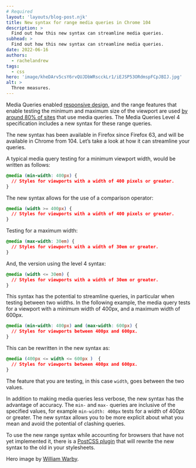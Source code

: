 ```yaml
---
# Required
layout: 'layouts/blog-post.njk'
title: New syntax for range media queries in Chrome 104
description: >
  Find out how this new syntax can streamline media queries.
subhead: >
  Find out how this new syntax can streamline media queries.
date: 2022-06-16
authors:
  - rachelandrew
tags:
  - css
hero: 'image/kheDArv5csY6rvQUJDbWRscckLr1/iEJSP53ORdmspFCpJBIJ.jpg'
alt: >
  Three measures.
---
```


Media Queries enabled [responsive design](https://web.dev/learn/design/), and the range features that enable testing the minimum and maximum size of the viewport are used [by around 80% of sites](https://almanac.httparchive.org/en/2021/css#media-features-in-use) that use media queries. The Media Queries Level 4 specification includes a new syntax for these range queries. 

The new syntax has been available in Firefox since Firefox 63, and will be available in Chrome from 104. Let’s take a look at how it can streamline your queries. 

A typical media query testing for a minimum viewport width, would be written as follows:

```css
@media (min-width: 400px) {
  // Styles for viewports with a width of 400 pixels or greater.
}
```

The new syntax allows for the use of a comparison operator:

```css
@media (width >= 400px) {
  // Styles for viewports with a width of 400 pixels or greater.
}
```

Testing for a maximum width:

```css
@media (max-width: 30em) {
  // Styles for viewports with a width of 30em or greater.
}
```

And, the version using the level 4 syntax:

```css
@media (width <= 30em) {
  // Styles for viewports with a width of 30em or greater.
}
```

This syntax has the potential to streamline queries, in particular when testing between two widths. In the following example, the media query tests for a viewport with a minimum width of 400px, and a maximum width of 600px.

```css
@media (min-width: 400px) and (max-width: 600px) {
  // Styles for viewports between 400px and 600px.
}
```

This can be rewritten in the new syntax as:

```css
@media (400px <= width <= 600px )  {
  // Styles for viewports between 400px and 600px.
}
```

The feature that you are testing, in this case `width`, goes between the two values.

In addition to making media queries less verbose, the new syntax has the advantage of accuracy. The `min-` and `max-` queries are inclusive of the specified values, for example `min-width: 400px` tests for a width of 400px or greater. The new syntax allows you to be more explicit about what you mean and avoid the potential of clashing queries.

To use the new range syntax while accounting for browsers that have not yet implemented it, there is a [PostCSS plugin](https://github.com/postcss/postcss-media-minmax) that will rewrite the new syntax to the old in your stylesheets.

Hero image by [William Warby](https://unsplash.com/es/@wwarby?utm_source=unsplash&utm_medium=referral&utm_content=creditCopyText).
